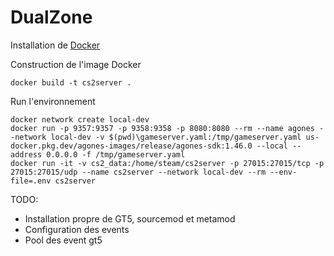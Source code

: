 # DualZone

Installation de [Docker](https://www.docker.com/) 

Construction de l'image Docker

````shell
docker build -t cs2server .
````

Run l'environnement
````shell
docker network create local-dev
docker run -p 9357:9357 -p 9358:9358 -p 8080:8080 --rm --name agones --network local-dev -v $(pwd)\gameserver.yaml:/tmp/gameserver.yaml us-docker.pkg.dev/agones-images/release/agones-sdk:1.46.0 --local --address 0.0.0.0 -f /tmp/gameserver.yaml
docker run -it -v cs2_data:/home/steam/cs2server -p 27015:27015/tcp -p 27015:27015/udp --name cs2server --network local-dev --rm --env-file=.env cs2server
````



TODO:
- Installation propre de GT5, sourcemod et metamod
- Configuration des events
- Pool des event gt5